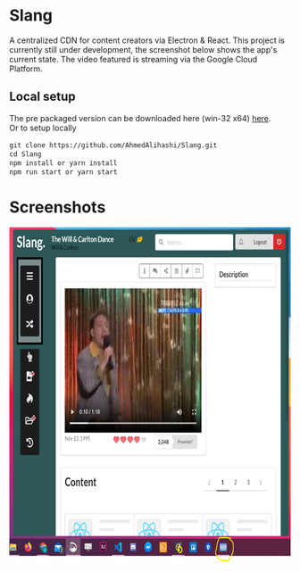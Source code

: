 # Slang

A centralized CDN for content creators via Electron &amp; React. This project is currently still under development,
the screenshot below shows the app's current state. The video featured is streaming via the Google Cloud Platform.

## Local setup

The pre packaged version can be downloaded here (win-32 x64) [here](https://drive.google.com/file/d/1cdKLCo8rocOPNxMi_ki67kp-hBwYmZYX/view?usp=sharing).  
Or to setup locally

```
git clone https://github.com/AhmedAlihashi/Slang.git
cd Slang
npm install or yarn install
npm run start or yarn start
```

# Screenshots

<p float="left">
<img src="designs/preview1.png" height="600" width="800" />  
</p>

